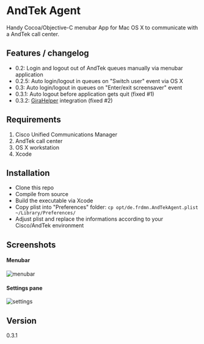 AndTek Agent
============

Handy Cocoa/Objective-C menubar App for Mac OS X to communicate with a AndTek call center.

## Features / changelog

* 0.2: Login and logout out of AndTek queues manually via menubar application
* 0.2.5: Auto login/logout in queues on "Switch user" event via OS X
* 0.3: Auto login/logout in queues on "Enter/exit screensaver" event
* 0.3.1: Auto logout before application gets quit (fixed #1)
* 0.3.2: [GiraHelper](http://git.frd.mn/iWelt/gira-helper/tree/master) integration (fixed #2)

## Requirements

1. Cisco Unified Communications Manager
1. AndTek call center
1. OS X workstation
1. Xcode

## Installation

* Clone this repo
* Compile from source
* Build the executable via Xcode
* Copy plist into "Preferences" folder:
`cp opt/de.frdmn.AndTekAgent.plist ~/Library/Preferences/`
* Adjust plist and replace the informations according to your Cisco/AndTek environment

## Screenshots

#### Menubar

![menubar](http://static.yeahwh.at/plugins/AndTekAgent/1_menubar.png)

#### Settings pane

![settings](http://static.yeahwh.at/plugins/AndTekAgent/2_settings.png)

## Version
0.3.1
